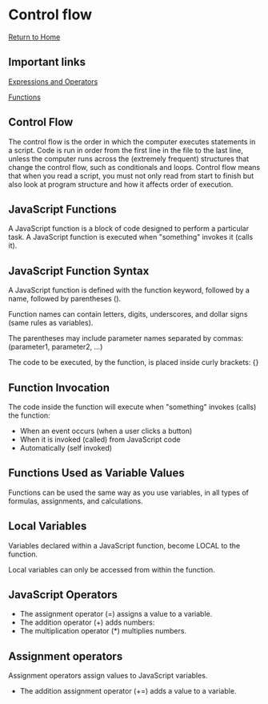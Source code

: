 # Control flow

[Return to Home](https://sethppierce.github.io/reading-notes)

## Important links

[Expressions and Operators](https://developer.mozilla.org/en-US/docs/Web/JavaScript/Guide/Expressions_and_Operators)

[Functions](https://developer.mozilla.org/en-US/docs/Web/JavaScript/Guide/Functions)

## Control Flow

The control flow is the order in which the computer executes statements in a script.
Code is run in order from the first line in the file to the last line, unless the computer runs across the (extremely frequent) structures that change the control flow, such as conditionals and loops.
Control flow means that when you read a script, you must not only read from start to finish but also look at program structure and how it affects order of execution.

## JavaScript Functions

A JavaScript function is a block of code designed to perform a particular task.
A JavaScript function is executed when "something" invokes it (calls it).

## JavaScript Function Syntax

A JavaScript function is defined with the function keyword, followed by a name, followed by parentheses ().

Function names can contain letters, digits, underscores, and dollar signs (same rules as variables).

The parentheses may include parameter names separated by commas:
(parameter1, parameter2, ...)

The code to be executed, by the function, is placed inside curly brackets: {}

## Function Invocation

The code inside the function will execute when "something" invokes (calls) the function:

- When an event occurs (when a user clicks a button)
- When it is invoked (called) from JavaScript code
- Automatically (self invoked)

## Functions Used as Variable Values

Functions can be used the same way as you use variables, in all types of formulas, assignments, and calculations.

## Local Variables

Variables declared within a JavaScript function, become LOCAL to the function.

Local variables can only be accessed from within the function.

## JavaScript Operators

- The assignment operator (=) assigns a value to a variable.
- The addition operator (+) adds numbers:
- The multiplication operator (*) multiplies numbers.

## Assignment operators

Assignment operators assign values to JavaScript variables.

- The addition assignment operator (+=) adds a value to a variable.
